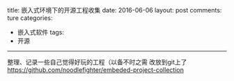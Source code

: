 title: 嵌入式环境下的开源工程收集
date: 2016-06-06
layout: post
comments: ture
categories:
- 嵌入式软件
tags: 
- 开源
---

整理、记录一些自己觉得好玩的工程（以备不时之需 改放到git上了
https://github.com/noodlefighter/embeded-project-collection

